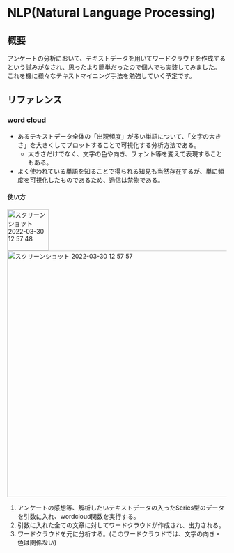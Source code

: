 # NLP(Natural Language Processing)
## 概要
アンケートの分析において、テキストデータを用いてワードクラウドを作成するという試みがなされ、思ったより簡単だったので個人でも実装してみました。
これを機に様々なテキストマイニング手法を勉強していく予定です。


## リファレンス
### word cloud
- あるテキストデータ全体の「出現頻度」が多い単語について、「文字の大きさ」を大きくしてプロットすることで可視化する分析方法である。
  - 大きさだけでなく、文字の色や向き、フォント等を変えて表現することもある。
- よく使われている単語を知ることで得られる知見も当然存在するが、単に頻度を可視化したものであるため、過信は禁物である。


#### 使い方
<img width="95" alt="スクリーンショット 2022-03-30 12 57 48" src="https://user-images.githubusercontent.com/67265109/160748632-0f00c14e-cfdd-4e32-8801-d56965230a87.png">
<img width="565" alt="スクリーンショット 2022-03-30 12 57 57" src="https://user-images.githubusercontent.com/67265109/160748640-b2c2e9be-d39a-4bcc-b684-525c4ec52ba0.png">

1. アンケートの感想等、解析したいテキストデータの入ったSeries型のデータを引数に入れ、wordcloud関数を実行する。
2. 引数に入れた全ての文章に対してワードクラウドが作成され、出力される。
3. ワードクラウドを元に分析する。(このワードクラウドでは、文字の向き・色は関係ない)
